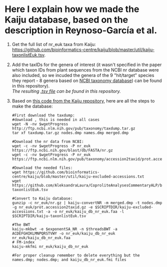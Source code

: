 # Here I explain how we made the Kaiju database, based on the description in Reynoso-García et al.

1. Get the full list of nr_euk taxa from Kaiju: https://github.com/bioinformatics-centre/kaiju/blob/master/util/kaiju-taxonlistEuk.tsv. 

2. Add the taxIDs for the genera of interest (it wasn't specified in the paper which taxon IDs from plant sequences from the NCBI nr database were also included, so we incuded the genera of the 9 "hit/target" species they report - 8 genera based on [NCBI taxonomy database](https://www.ncbi.nlm.nih.gov/taxonomy)) can be found in this repository).\
   *The resulting [.tsv file](https://github.com/AleksandraLaura/CoproliteAnalysesCommentaryALP/blob/main/2.%20Kaiju/kaiju-taxonlistEuk.tsv) can be found in this repository.*
    
4. Based on [this code from the Kaiju repository]([https://github.com/AleksandraLaura/CoproliteAnalysesCommentaryALP/blob/main/2.%20Kaiju/kaiju-taxonlistEuk.tsv](https://github.com/bioinformatics-centre/kaiju/blob/master/util/kaiju-makedb)), here are all the steps to make the database: 
   ```
   #First download the taxdump:
   #download , this is needed in all cases
   wget -N -nv $wgetProgress http://ftp.ncbi.nlm.nih.gov/pub/taxonomy/taxdump.tar.gz
   tar xf taxdump.tar.gz nodes.dmp names.dmp merged.dmp
   
   #Download the nr data from NCBI:
   wget -c -nv $wgetProgress -P nr_euk https://ftp.ncbi.nih.gov/blast/db/FASTA/nr.gz
   wget -c -nv $wgetProgress -P nr_euk https://ftp.ncbi.nlm.nih.gov/pub/taxonomy/accession2taxid/prot.accession2taxid.gz

   #Download the needed files:
   wget https://github.com/bioinformatics-centre/kaiju/blob/master/util/kaiju-excluded-accessions.txt
   wget https://github.com/AleksandraLaura/CoproliteAnalysesCommentaryALP/blob/main/2.%20Kaiju/kaiju-taxonlistEuk.tsv

   #Convert to Kaiju database:
   gunzip -c nr_euk/nr.gz | kaiju-convertNR -m merged.dmp -t nodes.dmp -g nr_euk/prot.accession2taxid.gz -e $SCRIPTDIR/kaiju-excluded-accessions.txt -a -o nr_euk/kaiju_db_nr_euk.faa -l $SCRIPTDIR/kaiju-taxonlistEuk.tsv

   #The BWT
   kaiju-mkbwt -e $exponentSA_NR -n $threadsBWT -a ACDEFGHIKLMNPQRSTVWY -o nr_euk/kaiju_db_nr_euk nr_euk/kaiju_db_nr_euk.faa
   # FM-index
   kaiju-mkfmi nr_euk/kaiju_db_nr_euk

   #For proper cleanup remember to delete everything but the names.dmp; nodes.dmp; and kaiju_db_nr_euk.fmi files
   ```
